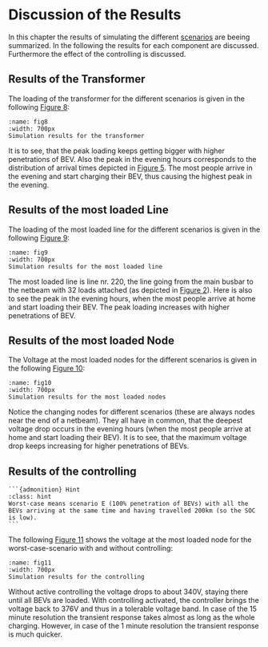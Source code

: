 # Discussion of the Results


In this chapter the results of simulating the different [scenarios](tab1) are beeing summarized. In the following the results for each component are discussed. Furthermore the effect of the controlling is discussed.


## Results of the Transformer





The loading of the transformer for the different scenarios is given in the following [Figure 8](fig8):

```{figure} img/res_trafo.png
:name: fig8
:width: 700px
Simulation results for the transformer
```

It is to see, that the peak loading keeps getting bigger with higher penetrations of BEV. Also the peak in the evening hours corresponds to the distribution of arrival times depicted in [Figure 5](fig5). The most people arrive in the evening and start charging their BEV, thus causing the highest peak in the evening.


## Results of the most loaded Line


The loading of the most loaded line for the different scenarios is given in the following [Figure 9](fig9):

```{figure} img/res_line.png
:name: fig9
:width: 700px
Simulation results for the most loaded line
```

The most loaded line is line nr. 220, the line going from the main busbar to the netbeam with 32 loads attached (as depicted in [Figure 2](fig2)). Here is also to see the peak in the evening hours, when the most people arrive at home and start loading their BEV. The peak loading increases with higher penetrations of BEV.


## Results of the most loaded Node


The Voltage at the most loaded nodes for the different scenarios is given in the following [Figure 10](fig10):

```{figure} img/res_bus.png
:name: fig10
:width: 700px
Simulation results for the most loaded nodes
```

Notice the changing nodes for different scenarios (these are always nodes near the end of a netbeam). They all have in common, that the deepest voltage drop occurs in the evening hours (when the most people arrive at home and start loading their BEV). It is to see, that the maximum voltage drop keeps increasing for higher penetrations of BEVs.


## Results of the controlling


````{margin}
```{admonition} Hint
:class: hint
Worst-case means scenario E (100% penetration of BEVs) with all the BEVs arriving at the same time and having travelled 200km (so the SOC is low).
```
````

The following [Figure 11](fig11) shows the voltage at the most loaded node for the worst-case-scenario with and without controlling:

```{figure} img/res_controlling.png
:name: fig11
:width: 700px
Simulation results for the controlling
```

Without active controlling the voltage drops to about 340V, staying there until all BEVs are loaded. With controlling activated, the controller brings the voltage back to 376V and thus in a tolerable voltage band. In case of the 15 minute resolution the transient response takes almost as long as the whole charging. However, in case of the 1 minute resolution the transient response is much quicker.
